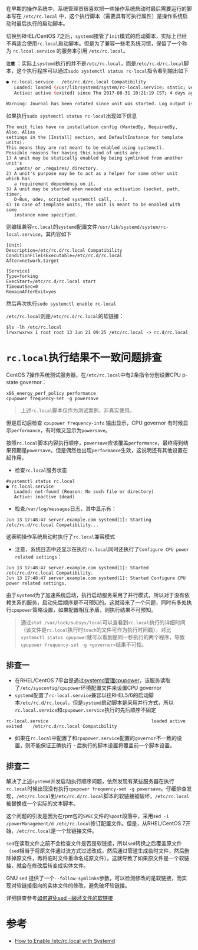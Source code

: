在早期的操作系统中，系统管理员很喜欢把一些操作系统启动时最后需要运行的脚本写在 `/etc/rc.local` 中，这个执行脚本（需要具有可执行属性）是操作系统启动时最后执行的启动脚本。

切换到RHEL/CentOS 7之后，`systemd`接管了`init`模式的启动脚本，实际上已经不再适合使用`rc.local`启动脚本。但是为了兼容一些老系统习惯，保留了一个称为 `rc.lcoal.service` 的服务来引用 `/etc/rc.local`。

**`注意`** ：实际上`systemd`执行的并不是`/etc/rc.local`，而是`/etc/rc.d/rc.local`脚本，这个执行程序可以通过`sudo systemctl status rc-local`指令看到输出如下

```bash
● rc-local.service - /etc/rc.d/rc.local Compatibility
   Loaded: loaded (/usr/lib/systemd/system/rc-local.service; static; vendor preset: disabled)
   Active: active (exited) since Thu 2017-08-31 10:21:19 CST; 4 days ago

Warning: Journal has been rotated since unit was started. Log output is incomplete or unavailable.
```

如果执行`sudo systemctl status rc-local`出现如下信息

```
The unit files have no installation config (WantedBy, RequiredBy, Also, Alias
settings in the [Install] section, and DefaultInstance for template units).
This means they are not meant to be enabled using systemctl.
Possible reasons for having this kind of units are:
1) A unit may be statically enabled by being symlinked from another unit's
   .wants/ or .requires/ directory.
2) A unit's purpose may be to act as a helper for some other unit which has
   a requirement dependency on it.
3) A unit may be started when needed via activation (socket, path, timer,
   D-Bus, udev, scripted systemctl call, ...).
4) In case of template units, the unit is meant to be enabled with some
   instance name specified.
```

则编辑兼容`rc.local`的`systemd`配置文件`/usr/lib/systemd/system/rc-local.service`，其内容如下

```
[Unit]
Description=/etc/rc.d/rc.local Compatibility
ConditionFileIsExecutable=/etc/rc.d/rc.local
After=network.target

[Service]
Type=forking
ExecStart=/etc/rc.d/rc.local start
TimeoutSec=0
RemainAfterExit=yes
```

然后再次执行`sudo systemctl enable rc-local`

`/etc/rc.local`则是`/etc/rc.d/rc.local`的软链接：

```
$ls -lh /etc/rc.local
lrwxrwxrwx 1 root root 13 Jun 21 09:25 /etc/rc.local -> rc.d/rc.local
```

# `rc.local`执行结果不一致问题排查

CentOS 7操作系统测试服务器，在`/etc/rc.local`中有2条指令分别设置CPU p-state governor：

```
x86_energy_perf_policy performance
cpupower frequency-set -g powersave
```

> 上述`rc.local`脚本仅作为测试案例，非真实使用。

但是启动后检查 `cpupower frequency-info` 输出显示，CPU governor 有时候显示`performance`，有时候又显示为`powersave`。

按照`rc.local`脚本内容执行顺序，`powersave`应该覆盖`performance`，最终得到结果预期是`powersave`。但是偶然也出现`performance`生效，这说明还有其他设置在起作用，

* 检查`rc.local`服务状态

```
#systemctl status rc.local
● rc.local.service
   Loaded: not-found (Reason: No such file or directory)
   Active: inactive (dead)
```

* 检查`/var/log/messages`日志，其中显示有：

```
Jun 13 17:48:47 server.example.com systemd[1]: Starting /etc/rc.d/rc.local Compatibility...
```

这表明操作系统启动时执行了`rc.local`兼容模式

* 注意，系统日志中还显示在执行`rc.local`同时还执行了`Configure CPU power related settings`：

```
Jun 13 17:48:47 server.example.com systemd[1]: Started /etc/rc.d/rc.local Compatibility.
Jun 13 17:48:47 server.example.com systemd[1]: Started Configure CPU power related settings.
```

由于`systemd`为了加速系统启动，执行启动服务采用了并行模式，所以对于没有依赖关系的服务，启动先后顺序是不可预知的。这就带来了一个问题，同时有多处执行`cpupower`策略设置，如果配置相互矛盾，则执行结果不可预知。

> 通过`stat /var/lock/subsys/local`可以查看到`rc.local`执行的详细时间（该文件是`rc.local`执行时`touch`的文件可作为执行时间戳），对比`systemctl status cpupower`就可以看到是同一秒执行的两个程序，导致`cpupower frequency-set -g <governor>`结果不可控。

## 排查一

* 在RHEL/CentOS 7平台是通过[systemd管理cpupower](cpupower)，该服务读取了`/etc/sysconfig/cpupower`环境配置文件来设置CPU governor
* `systemd`配置了`rc-local.service`兼容以往RHEL5/6的启动脚本`/etc/rc.d/rc.local`，但是`systemd`启动脚本是采用并行方式，所以`rc.local.service`和`cpupower.service`执行的先后顺序不固定

```
rc-local.service                                       loaded active exited    /etc/rc.d/rc.local Compatibility
```

* 如果在`rc.local`中配置了和`cpupower.service`配置的`governor`不一致的设置，则不能保证正确执行 - 后执行的脚本设置将覆盖前一个脚本设置。

## 排查二

解决了上述`systemd`并发启动执行顺序问题，依然发现有某些服务器在执行`rc.local`时候出现没有执行`cpupower frequency-set -g powersave`。仔细排查发现，`/etc/rc.local`到`/etc/rc.d/rc.local`脚本的软链接被破坏，`/etc/rc.local`被替换成一个实际的文本脚本。

这个问题的引发是因为在rpm包的`SPEC`文件的`%post`段落中，采用`sed -i /powerManagement/d /etc/rc.local`修订配置文件。但是，从RHEL/CentOS 7开始，`/etc/rc.local`是一个软链接文件。

`sed`在读取文件之前不会检查文件是否是软链接，所以`sed`转换之后覆盖原文件（`sed`相当于将原文件通过流方式过滤改成，然后通过管道生成临时文件，然后删除掉原文件，再将临时文件重命名成原文件）。这就导致了如果原文件是一个软链接，就会在修改后转变成实体文件。

GNU `sed` 提供了一个`--follow-symlinks`参数，可以检测修改的是软链接，而实现对软链接指向的实体文件的修改，避免破坏软链接。

详细排查参考[如何避免sed -i破坏文件的软链接](../../../../../develop/shell/sed_awk/prevent_sed_-i_from_destroying_symlinks)

# 参考

* [How to Enable /etc/rc.local with Systemd](https://www.linuxbabe.com/linux-server/how-to-enable-etcrc-local-with-systemd)